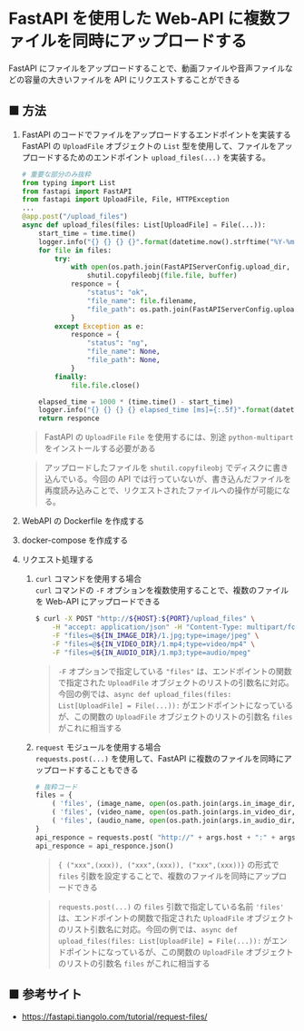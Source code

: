 # FastAPI を使用した Web-API に複数ファイルを同時にアップロードする

FastAPI にファイルをアップロードすることで、動画ファイルや音声ファイルなどの容量の大きいファイルを API にリクエストすることができる

## ■ 方法

1. FastAPI のコードでファイルをアップロードするエンドポイントを実装する<br>
    FastAPI の `UploadFile` オブジェクトの `List` 型を使用して、ファイルをアップロードするためのエンドポイント `upload_files(...)` を実装する。

    ```python
    # 重要な部分のみ抜粋
    from typing import List
    from fastapi import FastAPI
    from fastapi import UploadFile, File, HTTPException
    ...
    @app.post("/upload_files")
    async def upload_files(files: List[UploadFile] = File(...)):
        start_time = time.time()
        logger.info("{} {} {} {}".format(datetime.now().strftime("%Y-%m-%d %H:%M:%S"), "INFO", sys._getframe().f_code.co_name, "START"))
        for file in files:
            try:
                with open(os.path.join(FastAPIServerConfig.upload_dir, file.filename),'wb+') as buffer:
                    shutil.copyfileobj(file.file, buffer)
                responce = {
                    "status": "ok",
                    "file_name": file.filename,
                    "file_path": os.path.join(FastAPIServerConfig.upload_dir,file.filename),
                }
            except Exception as e:
                responce = {
                    "status": "ng",
                    "file_name": None,
                    "file_path": None,
                }
            finally:
                file.file.close()

        elapsed_time = 1000 * (time.time() - start_time)
        logger.info("{} {} {} {} elapsed_time [ms]={:.5f}".format(datetime.now().strftime("%Y-%m-%d %H:%M:%S"), "INFO", sys._getframe().f_code.co_name, "END", elapsed_time))
        return responce
    ```

    > FastAPI の `UploadFile` `File` を使用するには、別途 `python-multipart` をインストールする必要がある

    > アップロードしたファイルを `shutil.copyfileobj` でディスクに書き込んでいる。今回の API では行っていないが、書き込んだファイルを再度読み込みことで、リクエストされたファイルへの操作が可能になる。

1. WebAPI の Dockerfile を作成する
1. docker-compose を作成する

1. リクエスト処理する<br>
    1. `curl` コマンドを使用する場合<br>
        `curl` コマンドの `-F` オプションを複数使用することで、複数のファイルを Web-API にアップロードできる<br>

        ```sh
        $ curl -X POST "http://${HOST}:${PORT}/upload_files" \
            -H "accept: application/json" -H "Content-Type: multipart/form-data" \
            -F "files=@${IN_IMAGE_DIR}/1.jpg;type=image/jpeg" \
            -F "files=@${IN_VIDEO_DIR}/1.mp4;type=video/mp4" \
            -F "files=@${IN_AUDIO_DIR}/1.mp3;type=audio/mpeg"
        ```
        > `-F` オプションで指定している `"files"` は、エンドポイントの関数で指定された `UploadFile` オブジェクトのリストの引数名に対応。今回の例では、`async def upload_files(files: List[UploadFile] = File(...)):` がエンドポイントになっているが、この関数の `UploadFile` オブジェクトのリストの引数名 `files` がこれに相当する


    1. `request` モジュールを使用する場合<br>
        `requests.post(...)` を使用して、FastAPI に複数のファイルを同時にアップロードすることもできる
        ```python
        # 抜粋コード
        files = {
            ( 'files', (image_name, open(os.path.join(args.in_image_dir, image_name), "rb"), 'image/jpeg') ),
            ( 'files', (video_name, open(os.path.join(args.in_video_dir, video_name), "rb"), 'video/mp4') ),
            ( 'files', (audio_name, open(os.path.join(args.in_audio_dir, audio_name), "rb"), 'audio/mpeg') ),
        }
        api_responce = requests.post( "http://" + args.host + ":" + args.port + "/upload_files", files=files )
        api_responce = api_responce.json()
        ```

        > `{ ("xxx",(xxx)), ("xxx",(xxx)), ("xxx",(xxx))}` の形式で `files` 引数を設定することで、複数のファイルを同時にアップロードできる

        > `requests.post(...)` の `files` 引数で指定している名前 `'files'` は、エンドポイントの関数で指定された `UploadFile` オブジェクトのリスト引数名に対応。今回の例では、`async def upload_files(files: List[UploadFile] = File(...)):` がエンドポイントになっているが、この関数の `UploadFile` オブジェクトのリストの引数名 `files` がこれに相当する

## ■ 参考サイト
- https://fastapi.tiangolo.com/tutorial/request-files/


